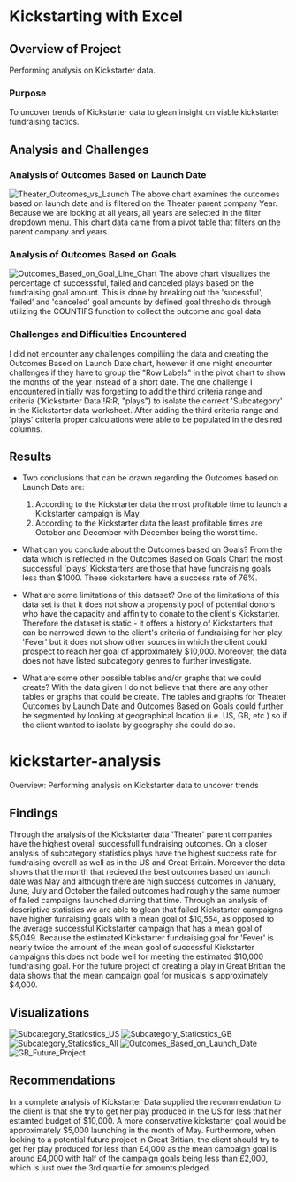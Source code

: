 # Kickstarting with Excel

## Overview of Project
Performing analysis on Kickstarter data.

### Purpose
To uncover trends of Kickstarter data to glean insight on viable kickstarter fundraising tactics.

## Analysis and Challenges
### Analysis of Outcomes Based on Launch Date
![Theater_Outcomes_vs_Launch](Theater_Outcomes_vs_Launch.png)
The above chart examines the outcomes based on launch date and is filtered on the Theater parent company Year. Because we are looking at all years, all years are selected in the filter dropdown menu. This chart data came from a pivot table that filters on the parent company and years.   
### Analysis of Outcomes Based on Goals
![Outcomes_Based_on_Goal_Line_Chart](Outcomes_Based_on_Goal_Line_Chart.png)
The above chart visualizes the percentage of successsful, failed and canceled plays based on the fundraising goal amount. This is done by breaking out the 'sucessful', 'failed' and 'canceled' goal amounts by defined goal thresholds through utilizing the COUNTIFS function to collect the outcome and goal data. 
### Challenges and Difficulties Encountered
I did not encounter any challenges compiliing the data and creating the Outcomes Based on Launch Date chart, however if one might encounter challenges if they have to group the "Row Labels" in the pivot chart to show the months of the year instead of a short date. 
The one challenge I encountered initially was forgetting to add the third criteria range and criteria ('Kickstarter Data'!$R:$R, "plays") to isolate the correct 'Subcategory' in the Kickstarter data worksheet. After adding the third criteria range and 'plays' criteria proper calculations were able to be populated in the desired columns.

## Results

- Two conclusions that can be drawn regarding the Outcomes based on Launch Date are: 
  1. According to the Kickstarter data the most profitable time to launch a Kickstarter campaign is May. 
  2. According to the Kickstarter data the least profitable times are October and December with December being the worst time. 

- What can you conclude about the Outcomes based on Goals?
  From the data which is reflected in the Outcomes Based on Goals Chart the most successful 'plays' Kickstarters are those that have fundraising goals less than $1000. These kickstarters have a success rate of 76%.  

- What are some limitations of this dataset?
 One of the limitations of this data set is that it does not show a propensity pool of potential donors who have the capacity and affinity to donate to the client's Kickstarter. Therefore the dataset is static - it offers a history of Kickstarters that can be narrowed down to the client's criteria of fundraising for her play 'Fever' but it does not show other sources in which the client could prospect to reach her goal of approximately $10,000. Moreover, the data does not have listed subcategory genres to further investigate.  

- What are some other possible tables and/or graphs that we could create?
With the data given I do not believe that there are any other tables or graphs that could be create. The tables and graphs for Theater Outcomes by Launch Date and Outcomes Based on Goals could further be segmented by looking at geographical location (i.e. US, GB, etc.) so if the client wanted to isolate by geography she could do so. 



# kickstarter-analysis
Overview: Performing analysis on Kickstarter data to uncover trends

## Findings
  Through the analysis of the Kickstarter data 'Theater' parent companies have the highest overall successfull fundraising outcomes. On a closer analysis of subcategory statistics plays have the highest success rate for fundraising overall as well as in the US and Great Britain. Moreover the data shows that the month that recieved the best outcomes based on launch date was May and although there are high success outcomes in January, June, July and October the failed outcomes had roughly the same number of failed campaigns launched durring that time. 
  Through an analysis of descriptive statistics we are able to glean that failed Kickstarter campaigns have higher funraising goals with a mean goal of $10,554, as opposed to the average successful Kickstarter campaign that has a mean goal of $5,049. Because the estimated Kickstarter fundraising goal for 'Fever' is nearly twice the amount of the mean goal of successful Kickstarter campaigns this does not bode well for meeting the estimated $10,000 fundraising goal. 
  For the future project of creating a play in Great Britian the data shows that the mean campaign goal for musicals is approximately $4,000. 

## Visualizations
![Subcategory_Staticstics_US](Subcategory%20Statistics%20US.png)
![Subcategory_Staticstics_GB](Subcategory%20Statistics%20GB.png)
![Subcategory_Staticstics_All](Subcategory%20Statistics%20All.png)
![Outcomes_Based_on_Launch_Date](Outcomes%20Based%20on%20Launch%20Date.png)
![GB_Future_Project](GB%20Future%20Project.png)

## Recommendations

In a complete analysis of Kickstarter Data supplied the recommendation to the client is that she try to get her play produced in the US for less that her estamted budget of $10,000. A more conservative kickstarter goal would be approximately $5,000 launching in the month of May. Furthermore, when looking to a potential future project in Great Britian, the client should try to get her play produced for less than £4,000 as the mean campaign goal is around £4,000 with half of the campaign goals being less than £2,000, which is just over the 3rd quartile for amounts pledged.





